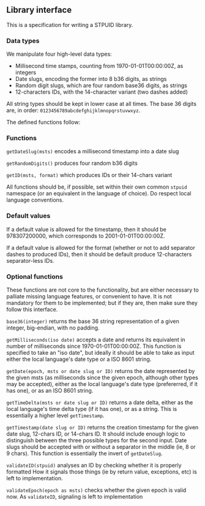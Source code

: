 ## Library interface

This is a specification for writing a STPUID library.

### Data types

We manipulate four high-level data types:

 - Millisecond time stamps, counting from 1970-01-01T00:00:00Z, as integers
 - Date slugs, encoding the former into 8 b36 digits, as strings
 - Random digit slugs, which are four random base36 digits, as strings
 - 12-characters IDs, with the 14-character variant (two dashes added)

All string types should be kept in lower case at all times.
The base 36 digits are, in order: `0123456789abcdefghijklmnopqrstuvwxyz`.

The defined functions follow:

### Functions

`getDateSlug(msts)` encodes a millisecond timestamp into a date slug

`getRandomDigits()` produces four random b36 digits

`getID(msts, format)` which produces IDs or their 14-chars variant

All functions should be, if possible, set within their own common `stpuid`
namespace (or an equivalent in the language of choice).
Do respect local language conventions.

### Default values

If a default value is allowed for the timestamp, then it should be
978307200000, which corresponds to 2001-01-01T00:00:00Z.

If a default value is allowed for the format (whether or not to add separator
dashes to produced IDs), then it should be default produce 12-characters
separator-less IDs.

### Optional functions

These functions are not core to the functionality, but are either necessary to
palliate missing language features, or convenient to have. It is not mandatory
for them to be implemented; but if they are, then make sure they follow this
interface.

`base36(integer)` returns the base 36 string representation of a given integer,
big-endian, with no padding.

`getMilliseconds(iso date)` accepts a date and returns its equivalent in number
of milliseconds since 1970-01-01T00:00:00Z.
This function is specified to take an "iso date", but ideally it should be able
to take as input either the local language's date type or a ISO 8601 string.

`getDate(epoch, msts or date slug or ID)` returns the date represented by the
given msts (as milliseconds since the given epoch, although other types may be
accepted), either as the local language's date type (prefererred, if it has
one), or as an ISO 8601 string.


`getTimeDelta(msts or date slug or ID)` returns a date delta, either as the
local language's time delta type (if it has one), or as a string. This is
essentially a higher level `getTimestamp`.


`getTimestamp(date slug or ID)` returns the creation timestamp for the given
date slug, 12-chars ID, or 14-chars ID. It should include enough logic to
distinguish between the three possible types for the second input. Date slugs
should be accepted with or without a separator in the middle (ie, 8 or 9 chars).
This function is essentially the invert of `getDateSlug`.




`validateID(stpuid)` analyses an ID by checking whether it is properly formatted
How it signals those things (ie by return value, exceptions, etc) is left to
implementation.

`validateEpoch(epoch as msts)` checks whether the given epoch is valid now. As
`validateID`, signaling is left to implementation

